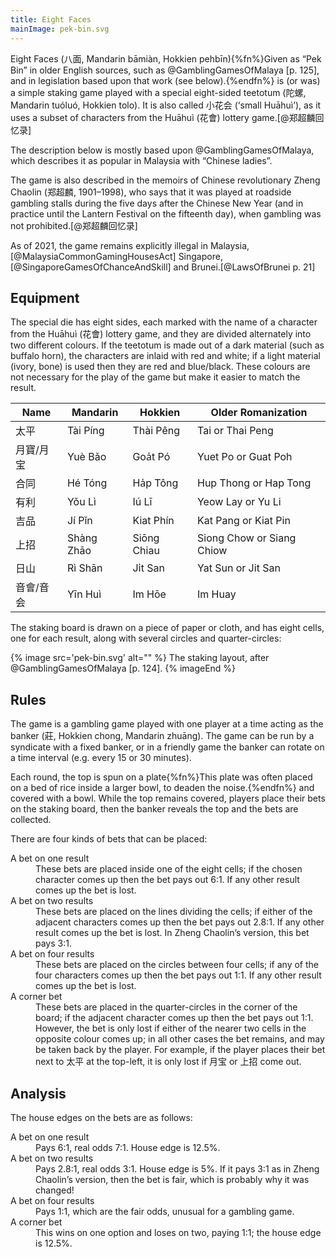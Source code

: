 ```yaml
---
title: Eight Faces
mainImage: pek-bin.svg
---
```


Eight Faces  (<span lang="zh">八面</span>, Mandarin <span
lang="cmn-Latn">bāmiàn</span>, Hokkien <span
lang="nan-Latn">pehbīn</span>){%fn%}Given as “Pek Bin” in older English sources,
such as @GamblingGamesOfMalaya [p. 125], and in legislation based upon that work
(see below).{%endfn%} is (or was) a simple staking game played with a special
eight-sided teetotum (<span lang="zh">陀螺</span>, Mandarin <span
lang="cmn-Latn">tuóluó</span>, Hokkien <span lang="nan-Latn">tolo</span>). It is
also called <span lang="zh">小花会</span> (‘small <span class="noun"
lang="cmn-Latn">Huāhuì</span>’), as it uses a subset of characters from the
<span class="noun" lang="cmn-Latn">Huāhuì</span> (<span lang="zh">花會</span>) lottery
game.[@郑超麟回忆录]

<!-- excerpt -->

The description below is mostly based upon @GamblingGamesOfMalaya, which
describes it as popular in Malaysia with “Chinese ladies”. 

The game is also described in the memoirs of Chinese revolutionary <span class="noun"
lang="zh-Latn">Zheng Chaolin</span> (<span lang="zh">郑超麟</span>, 1901–1998),
who says that it was played at roadside gambling stalls during the five days
after the Chinese New Year (and in practice until the Lantern Festival on the
fifteenth day), when gambling was not prohibited.[@郑超麟回忆录]

As of 2021, the game remains explicitly illegal in
Malaysia,[@MalaysiaCommonGamingHousesAct]
Singapore,[@SingaporeGamesOfChanceAndSkill] and Brunei.[@LawsOfBrunei p. 21]

## Equipment

The special die has eight sides, each marked with the name of a character from
the <span class="noun" lang="cmn-Latn">Huāhuì</span> (<span lang="zh">花會</span>) lottery
game, and they are divided alternately into two different colours. If the
teetotum is made out of a dark material (such as buffalo horn), the characters
are inlaid with red and white; if a light material (ivory, bone) is used then
they are red and blue/black. These colours are not necessary for the play of the
game but make it easier to match the result.

<table class="table">
    <thead>
        <tr>
            <th>Name</th>
            <th>Mandarin</th>
            <th>Hokkien</th>
            <th>Older Romanization</th>
        </tr>
    </thead>
    <tbody>
        <tr class="red">
            <td><span lang="zh">太平</span></td>
            <td><span class="noun" lang="cmn-Latn">Tài Píng</span></td>
            <td><span class="noun" lang="nan-Latn">Thài Pêng</span></td>
            <td>Tai or Thai Peng</td>
        </tr>
        <tr class="blue">
            <td><span lang="zh-Hant">月寶</span>/<span lang="zh-Hans">月宝</span></td>
            <td><span class="noun" lang="cmn-Latn">Yuè Bǎo</span></td>
            <td><span class="noun" lang="nan-Latn">Goa̍t Pó</span></td>
            <td>Yuet Po or Guat Poh</td>
        </tr>
        <tr class="red">
            <td><span lang="zh">合同</span></td>
            <td><span class="noun" lang="cmn-Latn">Hé Tóng</span></td>
            <td><span class="noun" lang="nan-Latn">Ha̍p Tông</span></td>
            <td>Hup Thong or Hap Tong</td>
        </tr>
        <tr class="blue">
            <td><span lang="zh">有利</span></td>
            <td><span class="noun" lang="cmn-Latn">Yǒu Lì</span></td>
            <td><span class="noun" lang="nan-Latn">Iú Lī</span></td>
            <td>Yeow Lay or Yu Li</td>
        </tr>
        <tr class="red">
            <td><span lang="zh">吉品</span></td>
            <td><span class="noun" lang="cmn-Latn">Jí Pǐn</span></td>
            <td><span class="noun" lang="nan-Latn">Kiat Phín</span></td>
            <td>Kat Pang or Kiat Pin</td>
        </tr>
        <tr class="blue">
            <td><span lang="zh">上招</span></td>
            <td><span class="noun" lang="cmn-Latn">Shàng Zhāo</span></td>
            <td><span class="noun" lang="nan-Latn">Siōng Chiau</span></td>
            <td>Siong Chow or Siang Chiow</td>
        </tr>
        <tr class="red">
            <td><span lang="zh">日山</span></td>
            <td><span class="noun" lang="cmn-Latn">Rì Shān</span></td>
            <td><span class="noun" lang="nan-Latn">Ji̍t San</span></td>
            <td>Yat Sun or Jit San</td>
        </tr>
        <tr class="blue">
            <td><span lang="zh-Hant">音會</span>/<span lang="zh-Hans">音会</span></td>
            <td><span class="noun" lang="cmn-Latn">Yīn Huì</span></td>
            <td><span class="noun" lang="nan-Latn">Im Hōe</span></td>
            <td>Im Huay</td>
        </tr>
    </tbody>
</table>

The staking board is drawn on a piece of paper or cloth, and has eight cells,
one for each result, along with several circles and quarter-circles:

{% image src='pek-bin.svg' alt="" %}
The staking layout, after @GamblingGamesOfMalaya [p. 124].
{% imageEnd %}

## Rules

The game is a gambling game played with one player at a time acting as the
banker (莊, Hokkien <span lang="nan-Latn">chong</span>, Mandarin <span
lang="cmn-Latn">zhuāng</span>). The game can be run by a syndicate with a fixed
banker, or in a friendly game the banker can rotate on a time interval (e.g.
every 15 or 30 minutes).

Each round, the top is spun on a plate{%fn%}This plate was often placed on a bed
of rice inside a larger bowl, to deaden the noise.{%endfn%} and covered with a
bowl. While the top remains covered, players place their bets on the staking
board, then the banker reveals the top and the bets are collected.

There are four kinds of bets that can be placed:

<dl>
<dt>A bet on one result</dt>
<dd>These bets are placed inside one of the eight cells; if the chosen character comes up then the bet pays out 6:1. If any other result comes up the bet is lost.</dd>
<dt>A bet on two results</dt>
<dd>These bets are placed on the lines dividing the cells; if either of the adjacent characters comes up then the bet pays out 2.8:1. If any other result comes up the bet is lost. In <span class="noun" lang="zh-Latn">Zheng Chaolin</span>’s version, this bet pays 3:1.</dd>
<dt>A bet on four results</dt>
<dd>These bets are placed on the circles between four cells; if any of the four characters comes up then the bet pays out 1:1. If any other result comes up the bet is lost.</dd>
<dt>A corner bet</dt>
<dd>These bets are placed in the quarter-circles in the corner of the board; if the adjacent character comes up then the bet pays out 1:1. However, the bet is only lost if either of the nearer two cells in the opposite colour comes up; in all other cases the bet remains, and may be taken back by the player. For example, if the player places their bet next to <span lang="zh" class="red">太平</span> at the top-left, it is only lost if <span lang="zh" class="blue">月宝</span> or <span lang="zh" class="blue">上招</span> come out.</dd>
</dl>

## Analysis

The house edges on the bets are as follows:

<dl>
<dt>A bet on one result</dt>
<dd>Pays 6:1, real odds 7:1. House edge is 12.5%.</dd>
<dt>A bet on two results</dt>
<dd>Pays 2.8:1, real odds 3:1. House edge is 5%. If it pays 3:1 as in <span class="noun" lang="zh-Latn">Zheng Chaolin</span>’s version, then the bet is fair, which is probably why it was changed!</dd>
<dt>A bet on four results</dt>
<dd>Pays 1:1, which are the fair odds, unusual for a gambling game.</dd>
<dt>A corner bet</dt>
<dd>This wins on one option and loses on two, paying 1:1; the house edge is 12.5%.</dd>
</dl>

